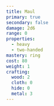 ```yaml
---
title: Maul
primary: true
secondary: false
damage: 2d6
range: 0
properties:
  - heavy
  - two-handed
mastery: ring
cost: 80
weight: 1
crafting:
  wood: 2
  cloth: 0
  hide: 0
  metal: 3
---
```

